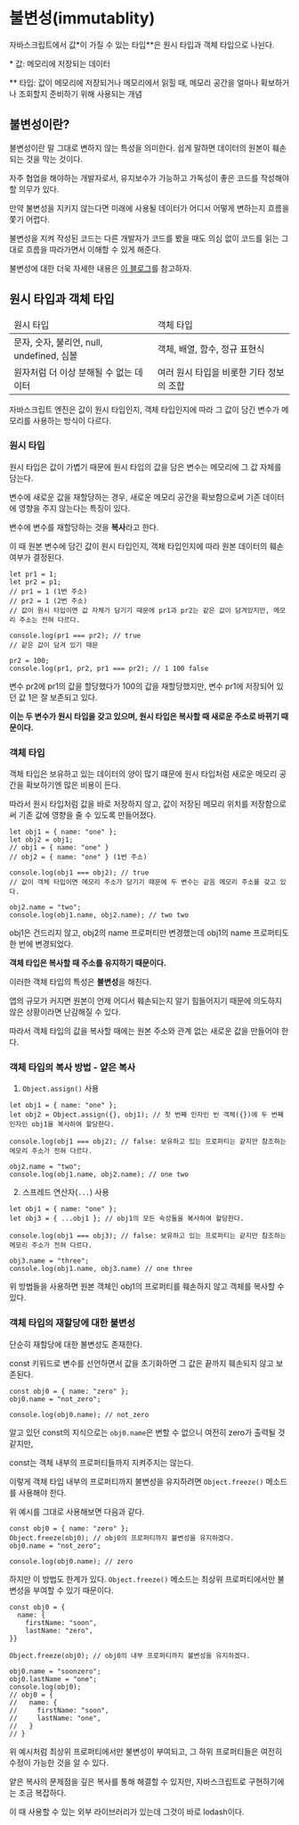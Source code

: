 # 불변성(immutablity)

자바스크립트에서 값\*이 가질 수 있는 타입\*\*은 원시 타입과 객체 타입으로 나뉜다.

\* 값: 메모리에 저장되는 데이터

\*\* 타입: 값이 메모리에 저장되거나 메모리에서 읽힐 때, 메모리 공간을 얼마나 확보하거나 조회할지 준비하기 위해 사용되는 개념

## 불변성이란?

불변성이란 말 그대로 변하지 않는 특성을 의미한다. 쉽게 말하면 데이터의 원본이 훼손되는 것을 막는 것이다.

자주 협업을 해야하는 개발자로서, 유지보수가 가능하고 가독성이 좋은 코드를 작성해야 할 의무가 있다.

만약 불변성을 지키지 않는다면 미래에 사용될 데이터가 어디서 어떻게 변하는지 흐름을 쫓기 어렵다.

불변성을 지켜 작성된 코드는 다른 개발자가 코드를 봤을 때도 의심 없이 코드를 읽는 그대로 흐름을 따라가면서 이해할 수 있게 해준다.

불변성에 대한 더욱 자세한 내용은 [이 블로그](https://evan-moon.github.io/2020/01/05/what-is-immutable/)를 참고하자.

## 원시 타입과 객체 타입

<table>
  <thead>
    <tr>
      <td>원시 타입</td>
      <td>객체 타입</td>
    </tr>
  </thead>
  <tbody>
    <tr>
      <td>문자, 숫자, 불리언, null, undefined, 심볼</td>
      <td>객체, 배열, 함수, 정규 표현식</td>
    </tr>
    <tr>
      <td>원자처럼 더 이상 분해될 수 없는 데이터</td>
      <td>여러 원시 타입을 비롯한 기타 정보의 조합</td>
    </tr>
  </tbody>
</table>

자바스크립트 엔진은 값이 원시 타입인지, 객체 타입인지에 따라 그 값이 담긴 변수가 메모리를 사용하는 방식이 다르다.

### 원시 타입

원시 타입은 값이 가볍기 때문에 원시 타입의 값을 담은 변수는 메모리에 그 값 자체를 담는다.

변수에 새로운 값을 재할당하는 경우, 새로운 메모리 공간을 확보함으로써 기존 데이터에 영향을 주지 않는다는 특징이 있다.

변수에 변수를 재할당하는 것을 **복사**라고 한다.

이 때 원본 변수에 담긴 값이 원시 타입인지, 객체 타입인지에 따라 원본 데이터의 훼손 여부가 결정된다.

```
let pr1 = 1;
let pr2 = p1;
// pr1 = 1 (1번 주소)
// pr2 = 1 (2번 주소)
// 값이 원시 타입이면 값 자체가 담기기 때문에 pr1과 pr2는 같은 값이 담겨있지만, 메모리 주소는 전혀 다르다.

console.log(pr1 === pr2); // true
// 같은 값이 담겨 있기 때문

pr2 = 100;
console.log(pr1, pr2, pr1 === pr2); // 1 100 false
```

변수 pr2에 pr1의 값을 할당했다가 100의 값을 재할당했지만, 변수 pr1에 저장되어 있던 값 1은 잘 보존되고 있다.

**이는 두 변수가 원시 타입을 갖고 있으며, 원시 타입은 복사할 때 새로운 주소로 바뀌기 때문이다.**

### 객체 타입

객체 타입은 보유하고 있는 데이터의 양이 많기 떄문에 원시 타입처럼 새로운 메모리 공간을 확보하기엔 많은 비용이 든다.

따라서 원시 타입처럼 값을 바로 저장하지 않고, 값이 저장된 메모리 위치를 저장함으로써 기존 값에 영향을 줄 수 있도록 만들어졌다.

```
let obj1 = { name: "one" };
let obj2 = obj1;
// obj1 = { name: "one" }
// obj2 = { name: "one" } (1번 주소)

console.log(obj1 === obj2); // true
// 값이 객체 타입이면 메모리 주소가 담기기 때문에 두 변수는 같음 메모리 주소를 갖고 있다.

obj2.name = "two";
console.log(obj1.name, obj2.name); // two two
```

obj1은 건드리지 않고, obj2의 name 프로퍼티만 변경했는데 obj1의 name 프로퍼티도 한 번에 변경되었다.

**객체 타입은 복사할 때 주소를 유지하기 때문이다.**

이러한 객체 타입의 특성은 **불변성**을 해친다.

앱의 규모가 커지면 원본이 언제 어디서 훼손되는지 알기 힘들어지기 때문에 의도하지 않은 상황이라면 난감해질 수 있다.

따라서 객체 타입의 값을 복사할 때에는 원본 주소와 관계 없는 새로운 값을 만들어야 한다.

### 객체 타입의 복사 방법 - 얕은 복사

1. `Object.assign()` 사용

```
let obj1 = { name: "one" };
let obj2 = Object.assign({}, obj1); // 첫 번째 인자인 빈 객체({})에 두 번째 인자인 obj1을 복사하여 할당한다.

console.log(obj1 === obj2); // false: 보유하고 있는 프로퍼티는 같지만 참조하는 메모리 주소가 전혀 다르다.

obj2.name = "two";
console.log(obj1.name, obj2.name); // one two
```

2. 스프레드 연산자(`...`) 사용

```
let obj1 = { name: "one" };
let obj3 = { ...obj1 }; // obj1의 모든 속성들을 복사하여 할당한다.

console.log(obj1 === obj3); // false: 보유하고 있는 프로퍼티는 같지만 참조하는 메모리 주소가 전혀 다르다.

obj3.name = "three";
console.log(obj1.name, obj3.name) // one three
```

위 방법들을 사용하면 원본 객체인 obj1의 프로퍼티를 훼손하지 않고 객체를 복사할 수 있다.

### 객체 타입의 재할당에 대한 불변성

단순히 재할당에 대한 불변성도 존재한다.

const 키워드로 변수를 선언하면서 값을 초기화하면 그 값은 끝까지 훼손되지 않고 보존된다.

```
const obj0 = { name: "zero" };
obj0.name = "not_zero";

console.log(obj0.name); // not_zero
```

알고 있던 const의 지식으로는 `obj0.name`은 변할 수 없으니 여전히 zero가 출력될 것 같지만,

const는 객체 내부의 프로퍼티들까지 지켜주지는 않는다.

이렇게 객체 타입 내부의 프로퍼티까지 불변성을 유지하려면 `Object.freeze()` 메소드를 사용해야 한다.

위 예시를 그대로 사용해보면 다음과 같다.

```
const obj0 = { name: "zero" };
Object.freeze(obj0); // obj0의 프로퍼티까지 불변성을 유지하겠다.
obj0.name = "not_zero";

console.log(obj0.name); // zero
```

하지만 이 방법도 한계가 있다. `Object.freeze()` 메소드는 최상위 프로퍼티에서만 불변성을 부여할 수 있기 때문이다.

```
const obj0 = {
  name: {
    firstName: "soon",
    lastName: "zero",
}}

Object.freeze(obj0); // obj0의 내부 프로퍼티까지 불변성을 유지하겠다.

obj0.name = "soonzero";
obj0.lastName = "one";
console.log(obj0);
// obj0 = {
//   name: {
//     firstName: "soon",
//     lastName: "one",
//   }
// }
```

위 예시처럼 최상위 프로퍼티에서만 불변성이 부여되고, 그 하위 프로퍼티들은 여전히 수정이 가능한 것을 알 수 있다.

얕은 복사의 문제점을 깊은 복사를 통해 해결할 수 있지만, 자바스크립트로 구현하기에는 조금 복잡하다.

이 때 사용할 수 있는 외부 라이브러리가 있는데 그것이 바로 lodash이다.
